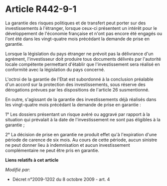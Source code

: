 # Article R442-9-1

La garantie des risques politiques et de transfert peut porter sur des investissements à l'étranger, lorsque ceux-ci
présentent un intérêt pour le développement de l'économie française et n'ont pas encore été engagés ou l'ont été dans les
vingt-quatre mois précédant la demande de prise en garantie. 

Lorsque la législation du pays étranger ne prévoit pas la délivrance d'un agrément, l'investisseur doit produire tous
documents délivrés par l'autorité locale compétente permettant d'établir que l'investissement sera réalisé en conformité avec
la législation du pays concerné.

L'octroi de la garantie de l'Etat est subordonné à la conclusion préalable d'un accord sur la protection des investissements,
sous réserve des dérogations prévues par les dispositions de l'article 26 susmentionné.

En outre, s'agissant de la garantie des investissements déjà réalisés dans les vingt-quatre mois précédant la demande de
prise en garantie : 

1° Les dossiers présentant un risque avéré ou aggravé par rapport à la situation qui prévalait à la date de l'investissement
ne sont pas éligibles à la garantie ; 

2° La décision de prise en garantie ne produit effet qu'à l'expiration d'une période de carence de six mois. Au cours de
cette période, aucun sinistre ne peut donner lieu à indemnisation et aucun investissement complémentaire ne peut être pris en
garantie.

**Liens relatifs à cet article**

_Modifié par_:

  - Décret n°2009-1202 du 8 octobre 2009 - art. 4
